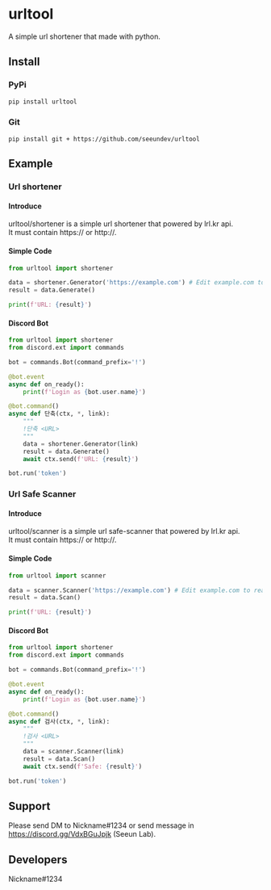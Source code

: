 # urltool
A simple url shortener that made with python.
## Install
### PyPi
```cs
pip install urltool
```
### Git
```
pip install git + https://github.com/seeundev/urltool
```
## Example
### Url shortener
#### Introduce
urltool/shortener is a simple url shortener that powered by lrl.kr api.<br>
It must contain https:// or http://.
#### Simple Code
```py
from urltool import shortener

data = shortener.Generator('https://example.com') # Edit example.com to real url.
result = data.Generate()

print(f'URL: {result}')
```
#### Discord Bot
```py
from urltool import shortener
from discord.ext import commands

bot = commands.Bot(command_prefix='!')

@bot.event
async def on_ready():
    print(f'Login as {bot.user.name}')

@bot.command()
async def 단축(ctx, *, link):
    """
    !단축 <URL>
    """
    data = shortener.Generator(link)
    result = data.Generate()
    await ctx.send(f'URL: {result}')

bot.run('token')
```
### Url Safe Scanner
#### Introduce
urltool/scanner is a simple url safe-scanner that powered by lrl.kr api.<br>
It must contain https:// or http://.
#### Simple Code
```py
from urltool import scanner

data = scanner.Scanner('https://example.com') # Edit example.com to real url.
result = data.Scan()

print(f'URL: {result}')
```
#### Discord Bot
```py
from urltool import shortener
from discord.ext import commands

bot = commands.Bot(command_prefix='!')

@bot.event
async def on_ready():
    print(f'Login as {bot.user.name}')

@bot.command()
async def 검사(ctx, *, link):
    """
    !검사 <URL>
    """
    data = scanner.Scanner(link)
    result = data.Scan()
    await ctx.send(f'Safe: {result}')

bot.run('token')
```
## Support
Please send DM to Nickname#1234 or send message in https://discord.gg/VdxBGuJpjk (Seeun Lab).
## Developers
Nickname#1234
